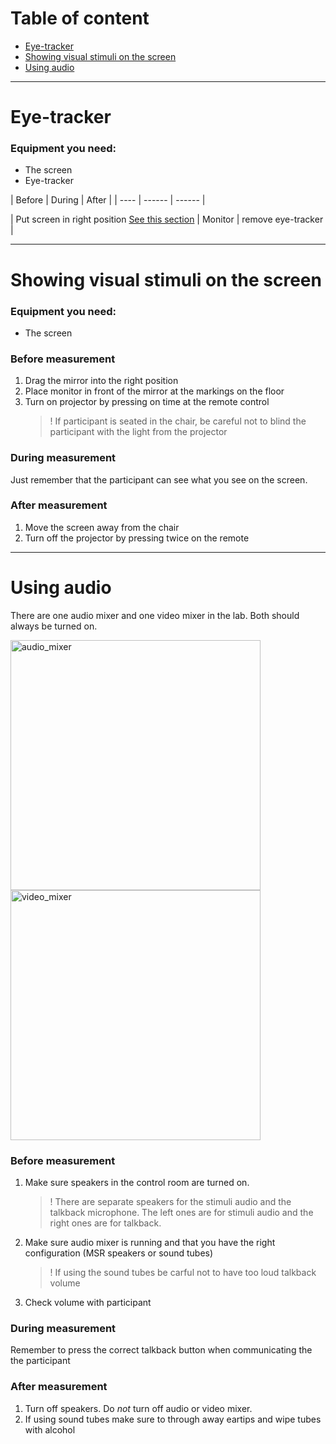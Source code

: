 # Table of content

* [Eye-tracker](#eye-tracker)
* [Showing visual stimuli on the screen](#showing-visual-stimuli-on-the-screen)
* [Using audio](#using-audio)

---
# Eye-tracker

### Equipment you need:
- The screen
- Eye-tracker

| Before                       | During                         | After |
| ----                         | ------                         | ------ | 

| Put screen in right position [See this section](#showing-visual-stimuli-on-the-screen) | Monitor | remove eye-tracker | 

---
# Showing visual stimuli on the screen

### Equipment you need:
- The screen

### Before measurement
1. Drag the mirror into the right position
2. Place monitor in front of the mirror at the markings on the floor
3. Turn on projector by pressing on time at the remote control
    > ! If participant is seated in the chair, be careful not to blind the participant with the light from the projector

### During measurement
Just remember that the participant can see what you see on the screen.

### After measurement
1. Move the screen away from the chair
2. Turn off the projector by pressing twice on the remote
---
# Using audio

There are one audio mixer and one video mixer in the lab. Both should always be turned on.

<img src="https://github.com/natmegsweden/NatMEG_Wiki/blob/main/wiki_images/audio_mixer.jpg" alt="audio_mixer" width="400"/>
<img src="https://github.com/natmegsweden/NatMEG_Wiki/blob/main/wiki_images/video_mixer.jpg" alt="video_mixer" width="400"/>

### Before measurement
1. Make sure speakers in the control room are turned on. 
   > ! There are separate speakers for the stimuli audio and the talkback microphone. The left ones are for stimuli audio and the right ones are for talkback.
2. Make sure audio mixer is running and that you have the right configuration (MSR speakers or sound tubes)
   > ! If using the sound tubes be carful not to have too loud talkback volume
3. Check volume with participant

### During measurement
Remember to press the correct talkback button when communicating the the participant

### After measurement
1. Turn off speakers. Do *not* turn off audio or video mixer.
2. If using sound tubes make sure to through away eartips and wipe tubes with alcohol